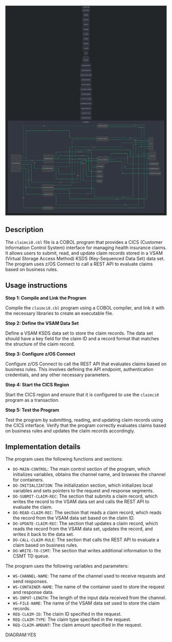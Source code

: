 ![Alt text](./claimci0.cbl.md.svg)

## Description
The `claimci0.cbl` file is a COBOL program that provides a CICS (Customer Information Control System) interface for managing health insurance claims. It allows users to submit, read, and update claim records stored in a VSAM (Virtual Storage Access Method) KSDS (Key-Sequenced Data Set) data set. The program uses z/OS Connect to call a REST API to evaluate claims based on business rules.

## Usage instructions

**Step 1: Compile and Link the Program**

Compile the `claimci0.cbl` program using a COBOL compiler, and link it with the necessary libraries to create an executable file.

**Step 2: Define the VSAM Data Set**

Define a VSAM KSDS data set to store the claim records. The data set should have a key field for the claim ID and a record format that matches the structure of the claim record.

**Step 3: Configure z/OS Connect**

Configure z/OS Connect to call the REST API that evaluates claims based on business rules. This involves defining the API endpoint, authentication credentials, and any other necessary parameters.

**Step 4: Start the CICS Region**

Start the CICS region and ensure that it is configured to use the `claimci0` program as a transaction.

**Step 5: Test the Program**

Test the program by submitting, reading, and updating claim records using the CICS interface. Verify that the program correctly evaluates claims based on business rules and updates the claim records accordingly.

## Implementation details

The program uses the following functions and sections:

* `DO-MAIN-CONTROL`: The main control section of the program, which initializes variables, obtains the channel name, and browses the channel for containers.
* `DO-INITIALIZATION`: The initialization section, which initializes local variables and sets pointers to the request and response segments.
* `DO-SUBMIT-CLAIM-REC`: The section that submits a claim record, which writes the record to the VSAM data set and calls the REST API to evaluate the claim.
* `DO-READ-CLAIM-REC`: The section that reads a claim record, which reads the record from the VSAM data set based on the claim ID.
* `DO-UPDATE-CLAIM-REC`: The section that updates a claim record, which reads the record from the VSAM data set, updates the record, and writes it back to the data set.
* `DO-CALL-CLAIM-RULE`: The section that calls the REST API to evaluate a claim based on business rules.
* `DO-WRITE-TO-CSMT`: The section that writes additional information to the CSMT TD queue.

The program uses the following variables and parameters:

* `WS-CHANNEL-NAME`: The name of the channel used to receive requests and send responses.
* `WS-CONTAINER-NAME`: The name of the container used to store the request and response data.
* `WS-INPUT-LENGTH`: The length of the input data received from the channel.
* `WS-FILE-NAME`: The name of the VSAM data set used to store the claim records.
* `REQ-CLAIM-ID`: The claim ID specified in the request.
* `REQ-CLAIM-TYPE`: The claim type specified in the request.
* `REQ-CLAIM-AMOUNT`: The claim amount specified in the request.

DIAGRAM:YES